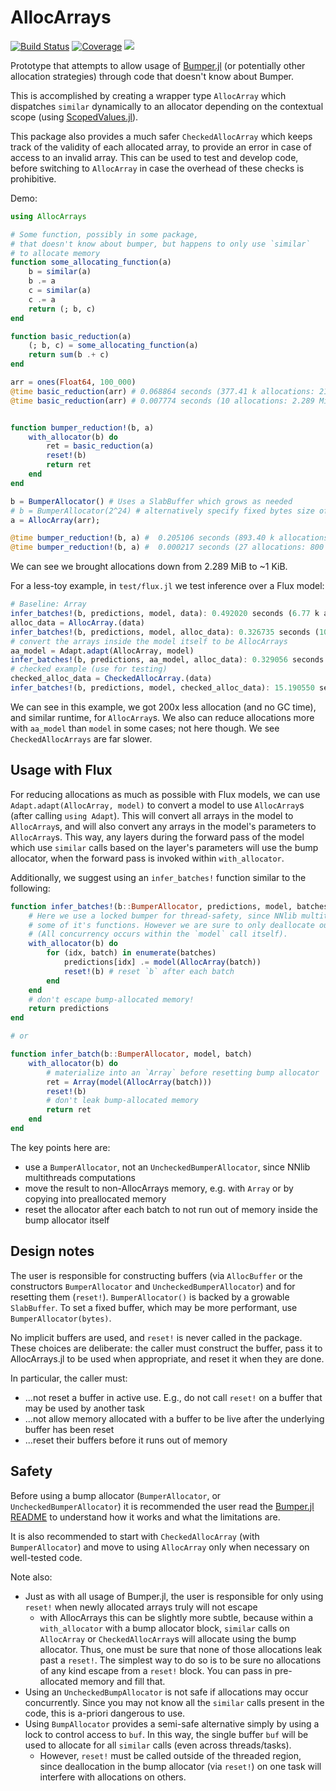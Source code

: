 # AllocArrays

[![Build Status](https://github.com/ericphanson/AllocArrays.jl/actions/workflows/CI.yml/badge.svg?branch=main)](https://github.com/ericphanson/AllocArrays.jl/actions/workflows/CI.yml?query=branch%3Amain)
[![Coverage](https://codecov.io/gh/ericphanson/AllocArrays.jl/branch/main/graph/badge.svg)](https://codecov.io/gh/ericphanson/AllocArrays.jl)
[![](https://img.shields.io/badge/docs-dev-blue.svg)](https://ericphanson.github.io/AllocArrays.jl/dev/)

Prototype that attempts to allow usage of [Bumper.jl](https://github.com/MasonProtter/Bumper.jl) (or potentially other allocation strategies) through code that doesn't know about Bumper.

This is accomplished by creating a wrapper type `AllocArray` which dispatches `similar` dynamically to an allocator depending on the contextual scope (using [ScopedValues.jl](https://github.com/vchuravy/ScopedValues.jl)).

This package also provides a much safer `CheckedAllocArray` which keeps track of the validity
of each allocated array, to provide an error in case of access to an invalid array. This
can be used to test and develop code, before switching to `AllocArray` in case the overhead
of these checks is prohibitive.

Demo:

```julia
using AllocArrays

# Some function, possibly in some package,
# that doesn't know about bumper, but happens to only use `similar`
# to allocate memory
function some_allocating_function(a)
    b = similar(a)
    b .= a
    c = similar(a)
    c .= a
    return (; b, c)
end

function basic_reduction(a)
    (; b, c) = some_allocating_function(a)
    return sum(b .+ c)
end

arr = ones(Float64, 100_000)
@time basic_reduction(arr) # 0.068864 seconds (377.41 k allocations: 21.811 MiB, 99.47% compilation time)
@time basic_reduction(arr) # 0.007774 seconds (10 allocations: 2.289 MiB, 94.21% gc time)


function bumper_reduction!(b, a)
    with_allocator(b) do
        ret = basic_reduction(a)
        reset!(b)
        return ret
    end
end

b = BumperAllocator() # Uses a SlabBuffer which grows as needed
# b = BumperAllocator(2^24) # alternatively specify fixed bytes size of an AllocBuffer (16 MiB), which may be more performant
a = AllocArray(arr);

@time bumper_reduction!(b, a) #  0.205106 seconds (893.40 k allocations: 44.941 MiB, 2.62% gc time, 99.67% compilation time)
@time bumper_reduction!(b, a) #  0.000217 seconds (27 allocations: 800 bytes)
```

We can see we brought allocations down from 2.289 MiB to ~1 KiB.

For a less-toy example, in `test/flux.jl` we test inference over a Flux model:

```julia
# Baseline: Array
infer_batches!(b, predictions, model, data): 0.492020 seconds (6.77 k allocations: 221.508 MiB, 4.57% gc time)
alloc_data = AllocArray.(data)
infer_batches!(b, predictions, model, alloc_data): 0.326735 seconds (10.09 k allocations: 843.047 KiB)
# convert the arrays inside the model itself to be AllocArrays
aa_model = Adapt.adapt(AllocArray, model)
infer_batches!(b, predictions, aa_model, alloc_data): 0.329056 seconds (10.54 k allocations: 855.547 KiB)
# checked example (use for testing)
checked_alloc_data = CheckedAllocArray.(data)
infer_batches!(b, predictions, model, checked_alloc_data): 15.190550 seconds (22.61 k allocations: 1.363 MiB)
```

We can see in this example, we got 200x less allocation (and no GC time), and similar runtime, for `AllocArray`s. We also can reduce allocations more with `aa_model` than `model` in some cases; not here though. We see `CheckedAllocArrays` are far slower.

## Usage with Flux

For reducing allocations as much as possible with Flux models, we can use `Adapt.adapt(AllocArray, model)` to convert a model to use `AllocArray`s (after calling `using Adapt`). This will convert all arrays in the model to `AllocArray`s, and will also convert any arrays in the model's parameters to `AllocArray`s. This way, any layers during the forward pass of the model which use `similar` calls based on the layer's parameters will use the bump allocator, when the forward pass is invoked within `with_allocator`.

Additionally, we suggest using an `infer_batches!` function similar to the following:

```julia
function infer_batches!(b::BumperAllocator, predictions, model, batches)
    # Here we use a locked bumper for thread-safety, since NNlib multithreads
    # some of it's functions. However we are sure to only deallocate outside of the threaded region.
    # (All concurrency occurs within the `model` call itself).
    with_allocator(b) do
        for (idx, batch) in enumerate(batches)
            predictions[idx] .= model(AllocArray(batch))
            reset!(b) # reset `b` after each batch
        end
    end
    # don't escape bump-allocated memory!
    return predictions
end

# or

function infer_batch(b::BumperAllocator, model, batch)
    with_allocator(b) do
        # materialize into an `Array` before resetting bump allocator
        ret = Array(model(AllocArray(batch)))
        reset!(b)
        # don't leak bump-allocated memory
        return ret
    end
end
```

The key points here are:

* use a `BumperAllocator`, not an `UncheckedBumperAllocator`, since NNlib multithreads computations
* move the result to non-AllocArrays memory, e.g. with `Array` or by copying into preallocated memory
* reset the allocator after each batch to not run out of memory inside the bump allocator itself

## Design notes

The user is responsible for constructing buffers (via `AllocBuffer` or the constructors `BumperAllocator` and `UncheckedBumperAllocator`) and for resetting them (`reset!`).
`BumperAllocator()` is backed by a growable `SlabBuffer`. To set a fixed buffer, which may be more performant,
use `BumperAllocator(bytes)`.

No implicit buffers are used, and `reset!` is never called in the package. These choices are deliberate: the caller must construct the buffer, pass it to AllocArrays.jl to be used when appropriate, and reset it when they are done.

In particular, the caller must:
- ...not reset a buffer in active use. E.g., do not call `reset!` on a buffer that may be used by another task
- ...not allow memory allocated with a buffer to be live after the underlying buffer has been reset
- ...reset their buffers before it runs out of memory

## Safety

Before using a bump allocator (`BumperAllocator`, or `UncheckedBumperAllocator`) it is recommended the user read the [Bumper.jl README](https://github.com/MasonProtter/Bumper.jl#bumperjl) to understand how it works and what the limitations are.

It is also recommended to start with `CheckedAllocArray` (with `BumperAllocator`)
and move to using `AllocArray` only when necessary on well-tested code.

Note also:

- Just as with all usage of Bumper.jl, the user is responsible for only using `reset!` when newly allocated arrays truly will not escape
  - with AllocArrays this can be slightly more subtle, because within a `with_allocator` with a bump allocator  block, `similar` calls on `AllocArray` or `CheckedAllocArray`s will allocate using the bump allocator. Thus, one must be sure that none of those allocations leak past a `reset!`. The simplest way to do so is to be sure no allocations of any kind escape from a `reset!` block. You can pass in pre-allocated memory and fill that.
- Using an `UncheckedBumpAllocator` is not safe if allocations may occur concurrently. Since you may not know all the `similar` calls present in the code, this is a-priori dangerous to use.
- Using `BumpAllocator` provides a semi-safe alternative simply by using a lock to control access to `buf`. In this way, the single buffer `buf` will be used to allocate for all `similar` calls (even across threads/tasks).
    - However, `reset!` must be called outside of the threaded region, since deallocation in the bump allocator (via `reset!`) on one task will interfere with allocations on others.
